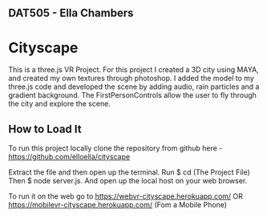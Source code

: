 ## DAT505 - Ella Chambers
# Cityscape

This is a three.js VR Project. For this project I created a 3D city using MAYA, and created my own textures through photoshop. I added the model to my three.js code and developed the scene by adding audio, rain particles and a gradient background. The FirstPersonControls allow the user to fly through the city and explore the scene.



## How to Load It

To run this project locally clone the repository from github here -https://github.com/elloella/cityscape

Extract the file and then open up the terminal.
Run $ cd (The Project File) Then $ node server.js. And open up the local host on your web browser.

To run it on the web go to https://webvr-cityscape.herokuapp.com/ OR
https://mobilevr-cityscape.herokuapp.com/ (Fom a Mobile Phone)

